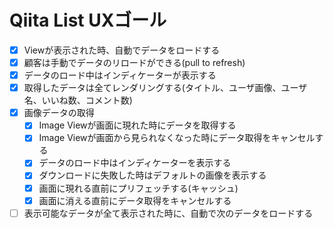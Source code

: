 # Qiita List UXゴール

- [x] Viewが表示された時、自動でデータをロードする
- [x] 顧客は手動でデータのリロードができる(pull to refresh)
- [x] データのロード中はインディケーターが表示する
- [x] 取得したデータは全てレンダリングする(タイトル、ユーザ画像、ユーザ名、いいね数、コメント数)
- [x] 画像データの取得
  - [x] Image Viewが画面に現れた時にデータを取得する
  - [x] Image Viewが画面から見られなくなった時にデータ取得をキャンセルする
  - [x] データのロード中はインディケーターを表示する
  - [x] ダウンロードに失敗した時はデフォルトの画像を表示する
  - [x] 画面に現れる直前にプリフェッチする(キャッシュ)
  - [x] 画面に消える直前にデータ取得をキャンセルする
- [ ] 表示可能なデータが全て表示された時に、自動で次のデータをロードする
